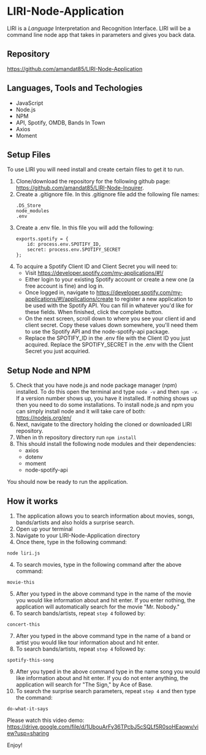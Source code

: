 # LIRI-Node-Application
 LIRI is a _Language_ Interpretation and Recognition Interface. LIRI will be a command line node app that takes in parameters and gives you back data. 

## Repository 
https://github.com/amandat85/LIRI-Node-Application

## Languages, Tools and Techologies
* JavaScript
* Node.js
* NPM
* API, Spotify, OMDB, Bands In Town
* Axios
* Moment

 ## Setup Files
 To use LIRI you will need install and create certain files to get it to run.

 1. Clone/download the repository for the following github page: https://github.com/amandat85/LIRI-Node-Inquirer.
 2. Create a .gitignore file. In this .gitignore file add the following file names:
    ```
    .DS_Store
    node_modules
    .env
    ```
3. Create a .env file. In this file you will add the following:
    ```
    exports.spotify = {
        id: process.env.SPOTIFY_ID,
        secret: process.env.SPOTIFY_SECRET
    };
    ```
4. To acquire a Spotify Client ID and Client Secret you will need to:
    * Visit https://developer.spotify.com/my-applications/#!/
    * Either login to your existing Spotify account or create a new one (a free account is fine) and log in.
    * Once logged in, navigate to https://developer.spotify.com/my-applications/#!/applications/create to register a new application to be used with the Spotify API. You can fill in whatever you'd like for these fields. When finished, click the complete button.
    * On the next screen, scroll down to where you see your client id and client secret. Copy these values down somewhere, you'll need them to use the Spotify API and the node-spotify-api package.
    * Replace the SPOTIFY_ID in the .env file with the Client ID you just acquired. Replace the SPOTIFY_SECRET in the .env with the Client Secret you just acquiried.

## Setup Node and NPM
5. Check that you have node.js and node package manager (npm) installed. To do this open the terminal and type `node -v` and then `npm -v`. If a version number shows up, you have it installed. If nothing shows up then you need to do some installations. To install node.js and npm you can simply install node and it will take care of both: https://nodejs.org/en/
6. Next, navigate to the directory holding the cloned or downloaded LIRI repository.
7. When in th repository directory run `npm install`
8. This should install the following node modules and their dependencies:
    * axios
    * dotenv
    * moment
    * node-spotify-api

You should now be ready to run the application.

## How it works
1. The application allows you to search information about movies, songs, bands/artists and also holds a surprise search.
2. Open up your terminal
3. Navigate to your LIRI-Node-Application directory
4. Once there, type in the following command:
```
node liri.js
```
4. To search movies, type in the following command after the above command:
```
movie-this
```
5. After you typed in the above command type in the name of the movie you would like information about and hit enter. If you enter nothing, the application will automatically search for the movie "Mr. Nobody."
6. To search bands/artists, repeat `step 4` followed by:
```
concert-this
```
7. After you typed in the above command type in the name of a band or artist you would like tour information about and hit enter.
8. To search bands/artists, repeat `step 4` followed by:
```
spotify-this-song
```
9.  After you typed in the above command type in the name song you would like information about and hit enter. If you do not enter anything, the application will search for "The Sign," by Ace of Base.
10. To search the surprise search parameters, repeat `step 4` and then type the command:
```
do-what-it-says
```
Please watch this video demo: https://drive.google.com/file/d/1UbouArFy36TPcbJ5cSQLf5R0soHEaowv/view?usp=sharing

Enjoy!


